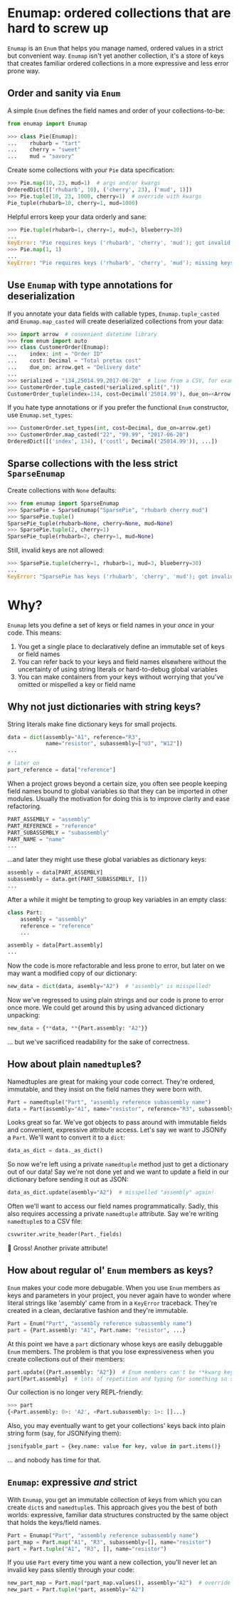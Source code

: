 # Enumap: ordered collections that are hard to screw up
`Enumap` is an `Enum` that helps you manage named, ordered values in a strict but convenient way.
`Enumap` isn't yet another collection, 
it's a store of keys that creates familiar ordered collections in a
more expressive and less error prone way.

## Order and sanity via `Enum`
A simple `Enum` defines the field names and order of your collections-to-be:
```python
from enumap import Enumap

>>> class Pie(Enumap):
...    rhubarb = "tart"
...    cherry = "sweet"
...    mud = "savory"
```

Create some collections with your `Pie` data specification:
```python
>>> Pie.map(10, 23, mud=1)  # args and/or kwargs
OrderedDict([('rhubarb', 10), ('cherry', 23), ('mud', 1)])
>>> Pie.tuple(10, 23, 1000, cherry=1)  # override with kwargs
Pie_tuple(rhubarb=10, cherry=1, mud=1000)
```

Helpful errors keep your data orderly and sane:
```python
>>> Pie.tuple(rhubarb=1, cherry=1, mud=3, blueberry=30)
...
KeyError: "Pie requires keys ('rhubarb', 'cherry', 'mud'); got invalid keys {'blueberry'}"
>>> Pie.map(1, 1)
...
KeyError: "Pie requires keys ('rhubarb', 'cherry', 'mud'); missing keys {'mud'}"
```

## Use `Enumap` with type annotations for deserialization
If you annotate your data fields with callable types, `Enumap.tuple_casted`
and `Enumap.map_casted` will create deserialized collections from your data:
```python
>>> import arrow  # convenient datetime library
>>> from enum import auto
>>> class CustomerOrder(Enumap):
...    index: int = "Order ID"
...    cost: Decimal = "Total pretax cost"
...    due_on: arrow.get = "Delivery date"
...
>>> serialized = "134,25014.99,2017-06-20"  # line from a CSV, for example
>>> CustomerOrder.tuple_casted(*serialized.split(","))
CustomerOrder_tuple(index=134, cost=Decimal('25014.99'), due_on=<Arrow [2017-06-20T00:00:00+00:00]>)
```

If you hate type annotations or if you prefer the functional
`Enum` constructor, use `Enumap.set_types`:
```python
>>> CustomerOrder.set_types(int, cost=Decimal, due_on=arrow.get)
>>> CustomerOrder.map_casted("22", "99.99", "2017-06-20")
OrderedDict([('index', 134), ('costl', Decimal('25014.99')), ...])
```

## Sparse collections with the less strict `SparseEnumap`
Create collections with `None` defaults:
```python
>>> from enumap import SparseEnumap
>>> SparsePie = SparseEnumap("SparsePie", "rhubarb cherry mud")
>>> SparsePie.tuple()
SparsePie_tuple(rhubarb=None, cherry=None, mud=None)
>>> SparsePie.tuple(2, cherry=1)
SparsePie_tuple(rhubarb=2, cherry=1, mud=None)
```

Still, invalid keys are not allowed:
```python
>>> SparsePie.tuple(cherry=1, rhubarb=1, mud=3, blueberry=30)
...
KeyError: "SparsePie has keys ('rhubarb', 'cherry', 'mud'); got invalid keys {'blueberry'}"
```

# Why?
`Enumap` lets you define a set of keys or field names in your *once* in your code. This means:

1. You get a single place to declaratively define an
   immutable set of keys or field names
2. You can refer back to your keys and field names elsewhere without the
   uncertainty of using string literals or hard-to-debug global variables
3. You can make containers from your keys without worrying that you've
   omitted or mispelled a key or field name

## Why not just dictionaries with string keys?
String literals make fine dictionary keys for small projects.

```python
data = dict(assembly="A1", reference="R3",
            name="resistor", subassembly=["U3", "W12"])
...

# later on
part_reference = data["reference"]
```

When a project grows beyond a certain size, you often see people keeping
field names bound to global variables so that they can be imported in other
modules. Usually the motivation for doing this is to improve clarity and
ease refactoring.

```python
PART_ASSEMBLY = "assembly"
PART_REFERENCE = "reference"
PART_SUBASSEMBLY = "subassembly"
PART_NAME = "name"
...
```

...and later they might use these global variables as dictionary keys:

```python
assembly = data[PART_ASSEMBLY]
subassembly = data.get(PART_SUBASSEMBLY, [])
...
```

After a while it might be tempting to group key variables in an empty class:

```python
class Part:
    assembly = "assembly"
    reference = "reference"
    ...

assembly = data[Part.assembly]
...
```

Now the code is more refactorable and less prone to error,
but later on we may want a modified copy of our dictionary:

```python
new_data = dict(data, asembly="A2")  # "assembly" is misspelled!
```

Now we've regressed to using plain strings and our code is prone to error
once more. We could get around this by using advanced dictionary unpacking:

```python
new_data = {**data, **{Part.assembly: "A2"}}
```

... but we've sacrificed readability for the sake of correctness.


## How about plain `namedtuple`s?
Namedtuples are great for making your code correct. They're ordered,
immutable, and they insist on the field names they were born with.
```python
Part = namedtuple("Part", "assembly reference subassembly name")
data = Part(assembly="A1", name="resistor", reference="R3", subassembly=[])
```

Looks great so far. We've got objects to pass around with immutable fields
and convenient, expressive attribute access. Let's say we want to JSONify
a `Part`. We'll want to convert it to a `dict`:
```python
data_as_dict = data._as_dict()
```

So now we're left using a private `namedtuple` method just to
get a dictionary out of our data! Say we're not done yet and we want
to update a field in our dictionary before sending it out as JSON:
```python
data_as_dict.update(asembly="A2")  # misspelled "assembly" again!
```

Often we'll want to access our field names programmatically. Sadly, this also
requires accessing a private `namedtuple` attribute. Say we're writing
`namedtuple`s to a CSV file:
```python
csvwriter.write_header(Part._fields)
```

:toilet: Gross! Another private attribute!


## How about regular ol' `Enum` members as keys?
`Enum` makes your code more debugable. When you use `Enum` members as keys
and parameters in your project, you never again have to wonder where literal
strings like 'asembly' came from in a `KeyError` traceback. They're created
in a clean, declarative fashion and they're immutable.

```python
Part = Enum("Part", "assembly reference subassembly name")
part = {Part.assembly: "A1", Part.name: "resistor", ...}
```

At this point we have a `part` dictionary whose keys are easily debuggable
`Enum` members. The problem is that you lose expressiveness when you create
collections out of their members:

```python
part.update({Part.assembly: "A2"})  # Enum members can't be **kwarg keys!
part[Part.assembly]  # lots of repetition and typing for something so simple
```

Our collection is no longer very REPL-friendly:
```python
>>> part
{<Part.assembly: 0>: 'A2', <Part.subassembly: 1>: []...}
```

Also, you may eventually want to get your collections' keys back into plain
string form (say, for JSONifying them):
```python
jsonifyable_part = {key.name: value for key, value in part.items()}
```

... and nobody has time for that.


## `Enumap`: expressive *and* strict
With `Enumap`, you get an immutable collection of keys from which you can
create `dict`s and `namedtuple`s. This approach gives you the best of both
worlds: expressive, familiar data structures constructed by the same
object that holds the keys/field names.

```python
Part = Enumap("Part", "assembly reference subassembly name")
part_map = Part.map("A1", "R3", subassembly=[], name="resistor")
part = Part.tuple("A1", "R3", [], name="resistor")
```

If you use `Part` every time you want a new collection, you'll never let an
invalid key pass silently through your code:

```python
new_part_map = Part.map(*part_map.values(), assembly="A2")  # override assembly
new_part = Part.tuple(*part, assembly="A2")
```

